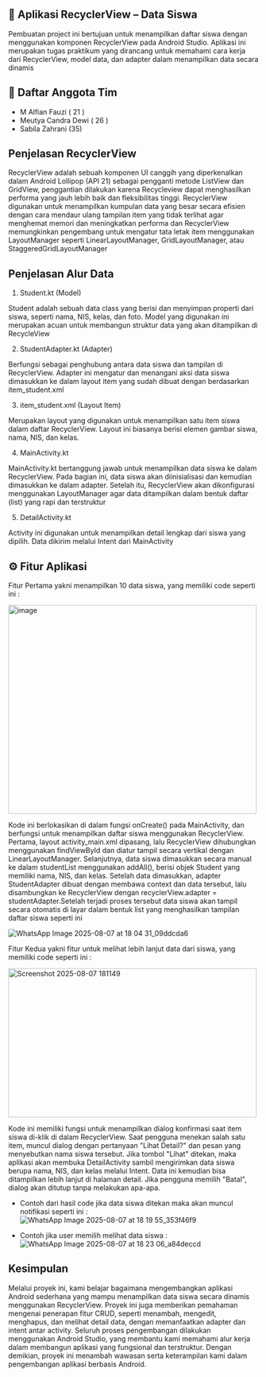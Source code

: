 ## 📱 Aplikasi RecyclerView – Data Siswa
Pembuatan project ini bertujuan untuk menampilkan daftar siswa dengan menggunakan komponen RecyclerView pada Android Studio. Aplikasi ini merupakan tugas praktikum yang dirancang untuk memahami cara kerja dari RecyclerView, model data, dan adapter dalam menampilkan data secara dinamis

## 👥 Daftar Anggota Tim
- M Alfian Fauzi ( 21 )
- Meutya Candra Dewi ( 26 )
- Sabila Zahrani (35)
 
## Penjelasan RecyclerView
RecyclerView adalah sebuah komponen UI canggih yang diperkenalkan dalam Android Lollipop (API 21) sebagai pengganti metode ListView dan GridView, penggantian dilakukan karena Recycleview dapat menghasilkan performa yang jauh lebih baik dan fleksibilitas tinggi. RecyclerView digunakan untuk menampilkan kumpulan data yang besar secara efisien dengan cara mendaur ulang tampilan item yang tidak terlihat agar menghemat memori dan meningkatkan performa dan RecyclerView memungkinkan pengembang untuk mengatur tata letak item menggunakan LayoutManager seperti LinearLayoutManager, GridLayoutManager, atau StaggeredGridLayoutManager

## Penjelasan Alur Data
1. Student.kt (Model)

Student adalah sebuah data class yang berisi dan menyimpan properti dari siswa, seperti nama, NIS, kelas, dan foto. Model yang digunakan ini merupakan acuan untuk membangun struktur data yang akan ditampilkan di RecycleView


2. StudentAdapter.kt (Adapter) 

Berfungsi sebagai penghubung antara data siswa dan tampilan di RecyclerView. Adapter ini mengatur dan menangani aksi data siswa dimasukkan ke dalam layout item yang sudah dibuat dengan berdasarkan item_student.xml


3. item_student.xml (Layout Item) 

Merupakan layout yang digunakan untuk menampilkan satu item siswa dalam daftar RecyclerView. Layout ini biasanya berisi elemen gambar siswa, nama, NIS, dan kelas.


4. MainActivity.kt

MainActivity.kt bertanggung jawab untuk menampilkan data siswa ke dalam RecyclerView. Pada bagian ini, data siswa akan diinisialisasi dan kemudian dimasukkan ke dalam adapter. Setelah itu, RecyclerView akan dikonfigurasi menggunakan LayoutManager agar data ditampilkan dalam bentuk daftar (list) yang rapi dan terstruktur


5. DetailActivity.kt

Activity ini digunakan untuk menampilkan detail lengkap dari siswa yang dipilih. Data dikirim melalui Intent dari MainActivity

## ⚙️ Fitur Aplikasi
Fitur Pertama yakni menampilkan 10 data siswa, yang memiliki code seperti ini :

<img width="500" height="420" alt="image" src="https://github.com/user-attachments/assets/8afc615e-4e32-4821-92e9-1c43f61b44a7" />

Kode ini berlokasikan di dalam fungsi onCreate() pada MainActivity, dan berfungsi untuk menampilkan daftar siswa menggunakan RecyclerView. Pertama, layout activity_main.xml dipasang, lalu RecyclerView dihubungkan menggunakan findViewById dan diatur tampil secara vertikal dengan LinearLayoutManager. Selanjutnya, data siswa dimasukkan secara manual ke dalam studentList menggunakan addAll(), berisi objek Student yang memiliki nama, NIS, dan kelas. Setelah data dimasukkan, adapter StudentAdapter dibuat dengan membawa context dan data tersebut, lalu disambungkan ke RecyclerView dengan recyclerView.adapter = studentAdapter.Setelah terjadi proses tersebut data siswa akan tampil secara otomatis di layar dalam bentuk list yang menghasilkan tampilan daftar siswa seperti ini

![WhatsApp Image 2025-08-07 at 18 04 31_09ddcda6](https://github.com/user-attachments/assets/c181ba1a-676b-4b79-b4dc-62e624f936f3)


Fitur Kedua yakni fitur untuk melihat lebih lanjut data dari siswa, yang memiliki code seperti ini :

<img width="500" height="300" alt="Screenshot 2025-08-07 181149" src="https://github.com/user-attachments/assets/831eabe9-a2e5-4a08-9530-76d95dd4c4a1" />

Kode ini memiliki fungsi untuk menampilkan dialog konfirmasi saat item siswa di-klik di dalam RecyclerView. Saat pengguna menekan salah satu item, muncul dialog dengan pertanyaan "Lihat Detail?" dan pesan yang menyebutkan nama siswa tersebut. Jika tombol "Lihat" ditekan, maka aplikasi akan membuka DetailActivity sambil mengirimkan data siswa berupa nama, NIS, dan kelas melalui Intent. Data ini kemudian bisa ditampilkan lebih lanjut di halaman detail. Jika pengguna memilih "Batal", dialog akan ditutup tanpa melakukan apa-apa. 
- Contoh dari hasil code jika data siswa ditekan maka akan muncul notifikasi seperti ini :
![WhatsApp Image 2025-08-07 at 18 19 55_353f46f9](https://github.com/user-attachments/assets/f4b224ee-44c3-4516-bc6d-5bbf2cfdae13)

- Contoh jika user memilih melihat data siswa :
![WhatsApp Image 2025-08-07 at 18 23 06_a84deccd](https://github.com/user-attachments/assets/52b5c72e-3564-444a-be83-6bc3f78fb76c)

## Kesimpulan
Melalui proyek ini, kami belajar bagaimana mengembangkan aplikasi Android sederhana yang mampu menampilkan data siswa secara dinamis menggunakan RecyclerView. Proyek ini juga memberikan pemahaman mengenai penerapan fitur CRUD, seperti menambah, mengedit, menghapus, dan melihat detail data, dengan memanfaatkan adapter dan intent antar activity. Seluruh proses pengembangan dilakukan menggunakan Android Studio, yang membantu kami memahami alur kerja dalam membangun aplikasi yang fungsional dan terstruktur. Dengan demikian, proyek ini menambah wawasan serta keterampilan kami dalam pengembangan aplikasi berbasis Android.
